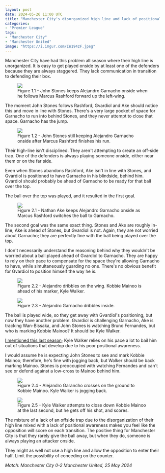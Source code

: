 ```yaml
---
layout: post
date: 2024-05-26 11:00 UTC
title: "Manchester City's disorganized high line and lack of positional awareness"
categories:
- "Premier League"
tags:
- "Manchester City"
- "Manchester United"
image: "https://i.imgur.com/In194zF.jpeg"
---
```


Manchester City have had this problem all season where their high line is unorganized. It is easy to get played onside by at least one of the defenders because they are always staggered. They lack communication in transition to defending their box.

<!---more---> 

<figure>
    <img src="https://i.imgur.com/In194zF.jpeg">
    <figcaption>Figure 1.1 - John Stones keeps Alejandro Garnacho onside when he follows Marcus Rashford forward up the left-wing.</figcaption>
</figure> 

The moment John Stones follows Rashford, Gvardiol and Ake should notice this and move in line with Stones. There's a very large pocket of space for Garnacho to run into behind Stones, and they never attempt to close that space. Garnacho has the jump. 

<figure>
    <img src="https://i.imgur.com/ccRm5z9.jpeg">
    <figcaption>Figure 1.2 - John Stones still keeping Alejandro Garnacho onside after Marcus Rashford finishes his run.</figcaption>
</figure> 

Their high-line isn't disciplined. They aren't attempting to create an off-side trap. One of the defenders is always playing someone onside, either near them or on the far side. 

Even when Stones abandons Rashford, Ake isn't in line with Stones, and Gvardiol is positioned to have Garnacho in his blindside, behind him. Gvardiol should probably be ahead of Garnacho to be ready for that ball over the top.

The ball over the top was played, and it resulted in the first goal.

<figure>
    <img src="https://i.imgur.com/uF3bXoE.jpeg">
    <figcaption>Figure 2.1 - Nathan Ake keeps Alejandro Garnacho onside as Marcus Rashford switches the ball to Garnacho.</figcaption>
</figure> 

The second goal was the same exact thing. Stones and Ake are roughly in-line, Ake is ahead of Stones, but Gvardiol is not. Again, they are not worried about Garnacho; they are perfectly fine with the ball being played over the top.

I don't necessarily understand the reasoning behind why they wouldn't be worried about a ball played ahead of Gvardiol to Garnacho. They are happy to rely on their pace to compensate for the space they're allowing Garnacho to have, while simultaneously guarding no one. There's no obvious benefit for Gvardiol to position himself the way he is.

<figure>
    <img src="https://i.imgur.com/s79P7E7.jpeg">
    <figcaption>Figure 2.2 - Alejandro dribbles on the wing. Kobbie Mainoo is ahead of his marker, Kyle Walker.</figcaption>
</figure> 

<figure>
    <img src="https://i.imgur.com/X4ZanCY.jpeg">
    <figcaption>Figure 2.3 - Alejandro Garnacho dribbles inside.</figcaption>
</figure> 

The ball is played wide, so they get away with Gvardiol's positioning, but now they have another problem. Gvardiol is challenging Garnacho, Ake is tracking Wan-Bissaka, and John Stones is watching Bruno Fernandes, but who is marking Kobbie Mainoo? It should be Kyle Walker. 

[I mentioned this last season](https://tacticsjournal.com/The-flaws-of-Manuel-Akanji-Kyle-Walker-that-cost-Manchester-City-against-Real-Madrid/); Kyle Walker relies on his pace a lot to bail him out of situations that develop due to his poor positional awareness.

I would assume he is expecting John Stones to see and mark Kobbie Mainoo; therefore, he's fine with jogging back, but Walker should be back marking Mainoo. Stones is preoccupied with watching Fernandes and can't see or defend against a low-cross to Mainoo behind him. 

<figure>
    <img src="https://i.imgur.com/d2iIbMr.jpeg">
    <figcaption>Figure 2.4 - Alejandro Garancho crosses on the ground to Kobbie Mainoo. Kyle Walker is jogging back.</figcaption>
</figure> 

<figure>
    <img src="https://i.imgur.com/Xfh3b55.jpeg">
    <figcaption>Figure 2.5 - Kyle Walker attempts to close down Kobbie Mainoo at the last second, but he gets off his shot, and scores.</figcaption>
</figure> 

The mixture of a lack of an offside trap due to the disorganization of their high line mixed with a lack of positional awareness makes you feel like the opposition will score on each transition. The positive thing for Manchester City is that they rarely give the ball away, but when they do, someone is always playing an attacker onside. 

They might as well not use a high line and allow the opposition to enter their half. Limit the possibility of conceding on the counter.

*Match: Manchester City 0-2 Manchester United, 25 May 2024*